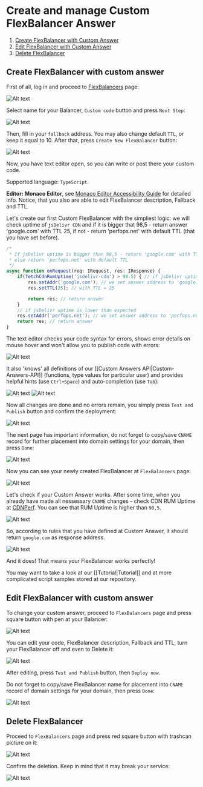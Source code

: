 # Create and manage Custom FlexBalancer Answer
1. [Create FlexBalancer with Custom Answer](#create-flexbalancer-with-custom-answer)
2. [Edit FlexBalancer with Custom Answer](#edit-flexbalancer-with-custom-answer)
3. [Delete FlexBalancer](#delete-flexbalancer)

## Create FlexBalancer with custom answer

First of all, log in and proceed to [FlexBalancers](https://panel.perfops.net/flexbalancers) page:

![Alt text](img/create_page_1.png?raw=true "Create Step 1")

Select name for your Balancer, `Custom code` button and press `Next Step`:

![Alt text](img/create_page_2.png?raw=true "Create Step 2")

Then, fill in your `fallback` address. You may also change default `TTL`, or keep it equal to 10. After that, press `Create New FlexBalancer` button: 

![Alt text](img/create_page_3.png?raw=true "Create Step 3")

Now, you have text editor open, so you can write or post there your custom code.

Supported language: `TypeScript`.

**Editor: Monaco Editor**, see [Monaco Editor Accessibility Guide](https://github.com/microsoft/monaco-editor/wiki/Monaco-Editor-Accessibility-Guide) for detailed info. Notice, that you also are able to edit FlexBalancer description, Fallback and TTL. 

Let's create our first Custom FlexBalancer with the simpliest logic: we will check uptime of `jsDelivr CDN` and if it is bigger that 98,5 - return answer 'google.com' with TTL 25, if not - return 'perfops.net' with default TTL (that you have set before).

```typescript
/* 
 * If jsDelivr uptime is bigger than 98,5 - return 'google.com' with TTL 25
 * else return 'perfops.net' with default TTL 
 */
async function onRequest(req: IRequest, res: IResponse) {
    if(fetchCdnRumUptime('jsdelivr-cdn') > 98.5) { // if jsDelivr uptime is high
        res.setAddr('google.com'); // we set answer address to 'google.com' 
        res.setTTL(25); // with TTL = 25

        return res; // return answer
    }
    // if jsDelivr uptime is lower than expected
    res.setAddr('perfops.net'); // we set answer address to 'perfops.net'
    return res; // return answer
}
```
The text editor checks your code syntax for errors, shows error details on mouse hover and won't allow you to publish code with errors:

![Alt text](img/create_page_4.png?raw=true "Code validation 1")

It also 'knows' all definitions of our [[Custom Answers API|Custom-Answers-API]] (functions, type values for particular user) and provides helpful hints (use `Ctrl+Space`) and auto-completion (use `Tab`):

![Alt text](img/create_page_5.png?raw=true "Hint 1")
![Alt text](img/create_page_6.png?raw=true "Hint 2")

Now all changes are done and no errors remain, you simply press `Test and Publish` button and confirm the deployment:

![Alt text](img/create_page_7.png?raw=true "Create Step 7")

The next page has important information, do not forget to copy/save `CNAME` record for further placement into domain settings for your domain, then press `Done`: 

![Alt text](img/create_page_8.png?raw=true "Create Step 8")

Now you can see your newly created FlexBalancer at `FlexBalancers` page:

![Alt text](img/create_page_9.png?raw=true "Create Step 9")

Let's check if your Custom Answer works. After some time, when you already have made all nessessary `CNAME` changes - check CDN RUM Uptime at [CDNPerf](https://www.cdnperf.com/).
 You can see that RUM Uptime is higher than `98,5`.
 
![Alt text](img/cdn_statistics.png?raw=true "CDN Statistics 1")

So, according to rules that you have defined at Custom Answer, it should return `google.com` as response address. 

![Alt text](img/dig_results.png?raw=true "Dig results 1")

And it does! That means your FlexBalancer works perfectly!

You may want to take a look at our [[Tutorial|Tutorial]] and at more complicated script samples stored at our repository.

## Edit FlexBalancer with custom answer

To change your custom answer, proceed to `FlexBalancers` page and press square button with pen at your Balancer:

![Alt text](img/edit_flex_1.png?raw=true "Edit Step 1")

You can edit your code, FlexBalancer description, Fallback and TTL, turn your FlexBalancer off and even to Delete it:

![Alt text](img/edit_flex_3.png?raw=true "Edit Step 3")

After editing, press `Test and Publish` button, then `Deploy now`.

Do not forget to copy/save FlexBalancer name for placement into `CNAME` record of domain settings for your domain, then press `Done`:

![Alt text](img/edit_flex_5.png?raw=true "Edit Step 5")
 
## Delete FlexBalancer

Proceed to `FlexBalancers` page and press red square button with trashcan picture on it:

![Alt text](img/delete_flex_1.png?raw=true "Delete Step 1")

Confirm the deletion. Keep in mind that it may break your service:

![Alt text](img/delete_flex_2.png?raw=true "Delete Step 2")

